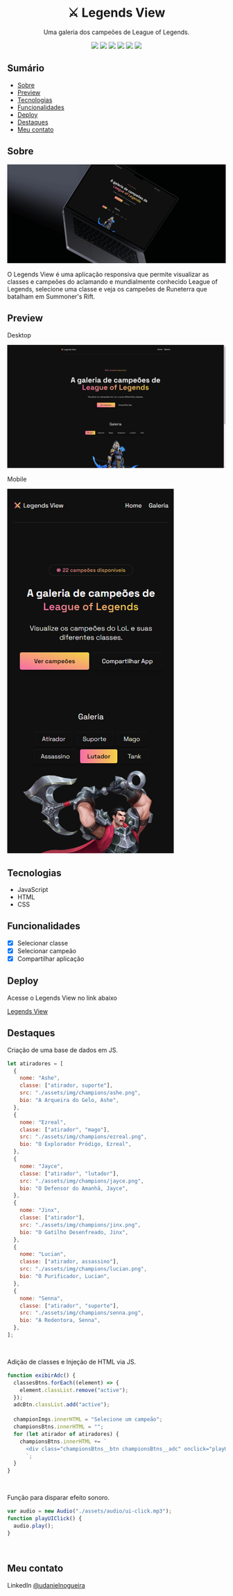 <div align="center">
  <h1>⚔️ Legends View</h1>
  <p>Uma galeria dos campeões de League of Legends.</p>
  <img src="https://img.shields.io/github/languages/count/udanielnogueira/legends-view">
  <img src="https://img.shields.io/github/languages/top/udanielnogueira/legends-view">
  <img src="https://img.shields.io/github/languages/code-size/udanielnogueira/legends-view">
  <img src="https://img.shields.io/github/last-commit/udanielnogueira/legends-view">
  <img src="https://img.shields.io/github/deployments/udanielnogueira/legends-view/github-pages">
  <img src="https://img.shields.io/badge/responsive-yes-ff69b4">
</div>

## Sumário

- [Sobre](#about)
- [Preview](#preview)
- [Tecnologias](#built-with)
- [Funcionalidades](#key-features)
- [Deploy](#deploy)
- [Destaques](#highlights)
- [Meu contato](#contact)

<h2 id="about">Sobre</h2>

<img src="./assets/img/desktop-mockup.png">

O Legends View é uma aplicação responsiva que permite visualizar as classes e campeões do aclamando e mundialmente conhecido League of Legends, selecione uma classe e veja os campeões de Runeterra que batalham em Summoner's Rift.

<h2 id="preview">Preview</h2>

Desktop

![Desktop Preview](./assets/img/desktop.png "Desktop Preview")

Mobile

<img src="./assets/img/mobile.png">

<h2 id="built-with">Tecnologias</h2>

- JavaScript
- HTML
- CSS

<h2 id="key-features">Funcionalidades</h2>

- [x] Selecionar classe
- [x] Selecionar campeão
- [x] Compartilhar aplicação

<h2 id="deploy">Deploy</h2>

Acesse o Legends View no link abaixo

[Legends View](https://udanielnogueira.github.io/legends-view/)

<h2 id="highlights">Destaques</h2>

Criação de uma base de dados em JS.

```js
let atiradores = [
  {
    nome: "Ashe",
    classe: ["atirador, suporte"],
    src: "./assets/img/champions/ashe.png",
    bio: "A Arqueira do Gelo, Ashe",
  },
  {
    nome: "Ezreal",
    classe: ["atirador", "mago"],
    src: "./assets/img/champions/ezreal.png",
    bio: "O Explorador Pródigo, Ezreal",
  },
  {
    nome: "Jayce",
    classe: ["atirador", "lutador"],
    src: "./assets/img/champions/jayce.png",
    bio: "O Defensor do Amanhã, Jayce",
  },
  {
    nome: "Jinx",
    classe: ["atirador"],
    src: "./assets/img/champions/jinx.png",
    bio: "O Gatilho Desenfreado, Jinx",
  },
  {
    nome: "Lucian",
    classe: ["atirador, assassino"],
    src: "./assets/img/champions/lucian.png",
    bio: "O Purificador, Lucian",
  },
  {
    nome: "Senna",
    classe: ["atirador", "suporte"],
    src: "./assets/img/champions/senna.png",
    bio: "A Redentora, Senna",
  },
];
```

<br>

Adição de classes e Injeção de HTML via JS.

```js
function exibirAdc() {
  classesBtns.forEach((element) => {
    element.classList.remove("active");
  });
  adcBtn.classList.add("active");

  championImgs.innerHTML = "Selecione um campeão";
  championsBtns.innerHTML = "";
  for (let atirador of atiradores) {
    championsBtns.innerHTML += `
      <div class="championsBtns__btn championsBtns__adc" onclick="playUIClick(), exibirAdcImg(this)">${atirador.nome}</div>
      `;
  }
}
```

<br>

Função para disparar efeito sonoro.

```js
var audio = new Audio("./assets/audio/ui-click.mp3");
function playUIClick() {
  audio.play();
}
```

<br>

<h2 id="contact">Meu contato</h2>

LinkedIn [@udanielnogueira](https://www.linkedin.com/in/udanielnogueira/)
